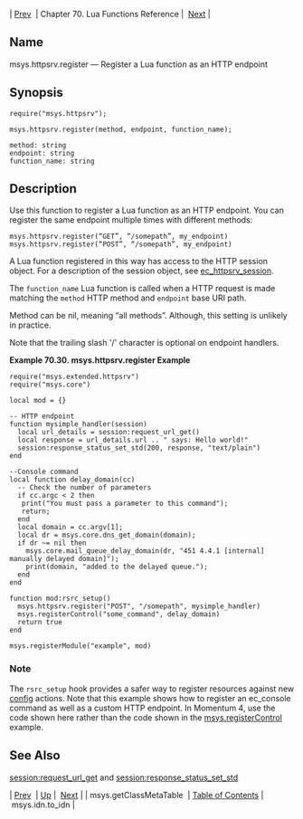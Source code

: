 | [Prev](lua.ref.msys.getClassMetaTable)  | Chapter 70. Lua Functions Reference |  [Next](lua.ref.msys.idn) |

<a name="lua.ref.msys.httpsrv.register"></a>
## Name

msys.httpsrv.register — Register a Lua function as an HTTP endpoint

<a name="idp16140512"></a>
## Synopsis

`require("msys.httpsrv");`

`msys.httpsrv.register(method, endpoint, function_name);`

```
method: string
endpoint: string
function_name: string
```
<a name="idp16144288"></a>
## Description

Use this function to register a Lua function as an HTTP endpoint. You can register the same endpoint multiple times with different methods:

```
msys.httpsrv.register(“GET”, “/somepath”, my_endpoint)
msys.httpsrv.register(“POST”, “/somepath”, my_endpoint)
```

A Lua function registered in this way has access to the HTTP session object. For a description of the session object, see [ec_httpsrv_session](https://support.messagesystems.com/docs/web-c-api/structs.ec_httpsrv_session).

The `function_name` Lua function is called when a HTTP request is made matching the `method` HTTP method and `endpoint` base URI path.

Method can be nil, meaning “all methods”. Although, this setting is unlikely in practice.

Note that the trailing slash '/' character is optional on endpoint handlers.

<a name="lua.ref.msys.httpsrv.register.example"></a>

**Example 70.30. msys.httpsrv.register Example**

```
require("msys.extended.httpsrv")
require("msys.core")

local mod = {}

-- HTTP endpoint
function mysimple_handler(session)
  local url_details = session:request_url_get()
  local response = url_details.url .. " says: Hello world!"
  session:response_status_set_std(200, response, "text/plain")
end

--Console command
local function delay_domain(cc)
  -- Check the number of parameters
  if cc.argc < 2 then
   print("You must pass a parameter to this command");
   return;
  end
  local domain = cc.argv[1];
  local dr = msys.core.dns_get_domain(domain);
  if dr ~= nil then
    msys.core.mail_queue_delay_domain(dr, "451 4.4.1 [internal] manually delayed domain]");
    print(domain, "added to the delayed queue.");
  end
end

function mod:rsrc_setup()
  msys.httpsrv.register("POST", "/somepath", mysimple_handler)
  msys.registerControl("some_command", delay_domain)
  return true
end

msys.registerModule("example", mod)
```

### Note

The `rsrc_setup` hook provides a safer way to register resources against new [config](console_commands.config "config") actions. Note that this example shows how to register an ec_console command as well as a custom HTTP endpoint. In Momentum 4, use the code shown here rather than the code shown in the [msys.registerControl](lua.ref.msys.registerControl "msys.registerControl") example.

<a name="idp16158512"></a>
## See Also

[session:request_url_get](lua.ref.session_request_url_get "session:request_url_get") and [session:response_status_set_std](lua.ref.session_response_status_set_std "session:response_status_set_std")

| [Prev](lua.ref.msys.getClassMetaTable)  | [Up](lua.function.details) |  [Next](lua.ref.msys.idn) |
| msys.getClassMetaTable  | [Table of Contents](index) |  msys.idn.to_idn |

